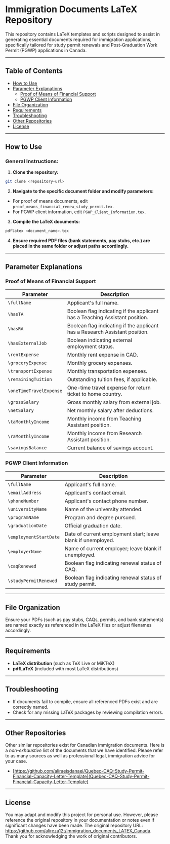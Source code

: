 # Immigration Documents LaTeX Repository

This repository contains LaTeX templates and scripts designed to assist in generating essential documents required for immigration applications, specifically tailored for study permit renewals and Post-Graduation Work Permit (PGWP) applications in Canada.

---

## Table of Contents

- [How to Use](#how-to-use)
- [Parameter Explanations](#parameter-explanations)
  - [Proof of Means of Financial Support](#proof-of-means-of-financial-support)
  - [PGWP Client Information](#pgwp-client-information)
- [File Organization](#file-organization)
- [Requirements](#requirements)
- [Troubleshooting](#troubleshooting)
- [Other Repositories](#other-repositories)
- [License](#license)

---

## How to Use

### General Instructions:

1. **Clone the repository:**
```bash
git clone <repository-url>
```

2. **Navigate to the specific document folder and modify parameters:**

- For proof of means documents, edit `proof_means_financial_renew_study_permit.tex`.
- For PGWP client information, edit `PGWP_Client_Information.tex`.

3. **Compile the LaTeX documents:**
```bash
pdflatex <document_name>.tex
```

4. **Ensure required PDF files (bank statements, pay stubs, etc.) are placed in the same folder or adjust paths accordingly.**

---

## Parameter Explanations

### Proof of Means of Financial Support

| Parameter | Description |
|-----------|-------------|
| `\fullName` | Applicant's full name. |
| `\hasTA` | Boolean flag indicating if the applicant has a Teaching Assistant position. |
| `\hasRA` | Boolean flag indicating if the applicant has a Research Assistant position. |
| `\hasExternalJob` | Boolean indicating external employment status. |
| `\rentExpense` | Monthly rent expense in CAD. |
| `\groceryExpense` | Monthly grocery expenses. |
| `\transportExpense` | Monthly transportation expenses. |
| `\remainingTuition` | Outstanding tuition fees, if applicable. |
| `\oneTimeTravelExpense` | One-time travel expense for return ticket to home country. |
| `\grossSalary` | Gross monthly salary from external job. |
| `\netSalary` | Net monthly salary after deductions. |
| `\taMonthlyIncome` | Monthly income from Teaching Assistant position. |
| `\raMonthlyIncome` | Monthly income from Research Assistant position. |
| `\savingsBalance` | Current balance of savings account. |

### PGWP Client Information

| Parameter | Description |
|-----------|-------------|
| `\fullName` | Applicant's full name. |
| `\emailAddress` | Applicant's contact email. |
| `\phoneNumber` | Applicant's contact phone number. |
| `\universityName` | Name of the university attended. |
| `\programName` | Program and degree pursued. |
| `\graduationDate` | Official graduation date. |
| `\employmentStartDate` | Date of current employment start; leave blank if unemployed. |
| `\employerName` | Name of current employer; leave blank if unemployed. |
| `\caqRenewed` | Boolean flag indicating renewal status of CAQ. |
| `\studyPermitRenewed` | Boolean flag indicating renewal status of study permit. |

---

## File Organization

Ensure your PDFs (such as pay stubs, CAQs, permits, and bank statements) are named exactly as referenced in the LaTeX files or adjust filenames accordingly.

---

## Requirements

- **LaTeX distribution** (such as TeX Live or MiKTeX)
- **pdfLaTeX** (included with most LaTeX distributions)

---

## Troubleshooting

- If documents fail to compile, ensure all referenced PDFs exist and are correctly named.
- Check for any missing LaTeX packages by reviewing compilation errors.

---

## Other Repositories

Other similar repositories exist for Canadian immigration documents. 
Here is a _non-exhaustive_ list of the documents that we have identified. 
Please refer to as many sources as well as professional legal, immigration advice for your case. 

- [https://github.com/aliraeisdanaei/Quebec-CAQ-Study-Permit-Financial-Capacity-Letter-Template](Quebec-CAQ-Study-Permit-Financial-Capacity-Letter-Template)

---

## License

You may adapt and modify this project for personal use. However, please reference the original repository in your documentation or notes even if significant changes have been made. The original repository URL: <https://github.com/alireza12t/immigration_documents_LATEX_Canada>. Thank you for acknowledging the work of original contributors.
